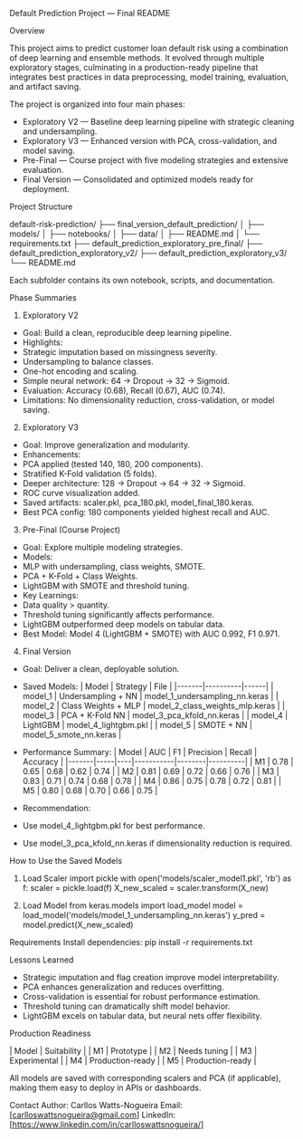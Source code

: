 Default Prediction Project — Final README

Overview

This project aims to predict customer loan default risk using a combination of deep learning and ensemble methods. It evolved through multiple exploratory stages, culminating in a production-ready pipeline that integrates best practices in data preprocessing, model training, evaluation, and artifact saving.

The project is organized into four main phases:
- Exploratory V2 — Baseline deep learning pipeline with strategic cleaning and undersampling.
- Exploratory V3 — Enhanced version with PCA, cross-validation, and model saving.
- Pre-Final — Course project with five modeling strategies and extensive evaluation.
- Final Version — Consolidated and optimized models ready for deployment.

Project Structure

default-risk-prediction/
├── final_version_default_prediction/
│   ├── models/
│   ├── notebooks/
│   ├── data/
│   ├── README.md
│   └── requirements.txt
├── default_prediction_exploratory_pre_final/
├── default_prediction_exploratory_v2/
├── default_prediction_exploratory_v3/
└── README.md

Each subfolder contains its own notebook, scripts, and documentation.

Phase Summaries

1. Exploratory V2
- Goal: Build a clean, reproducible deep learning pipeline.
- Highlights:
- Strategic imputation based on missingness severity.
- Undersampling to balance classes.
- One-hot encoding and scaling.
- Simple neural network: 64 → Dropout → 32 → Sigmoid.
- Evaluation: Accuracy (0.68), Recall (0.67), AUC (0.74).
- Limitations: No dimensionality reduction, cross-validation, or model saving.

2. Exploratory V3
- Goal: Improve generalization and modularity.
- Enhancements:
- PCA applied (tested 140, 180, 200 components).
- Stratified K-Fold validation (5 folds).
- Deeper architecture: 128 → Dropout → 64 → 32 → Sigmoid.
- ROC curve visualization added.
- Saved artifacts: scaler.pkl, pca_180.pkl, model_final_180.keras.
- Best PCA config: 180 components yielded highest recall and AUC.

3. Pre-Final (Course Project)
- Goal: Explore multiple modeling strategies.
- Models:
- MLP with undersampling, class weights, SMOTE.
- PCA + K-Fold + Class Weights.
- LightGBM with SMOTE and threshold tuning.
- Key Learnings:
- Data quality > quantity.
- Threshold tuning significantly affects performance.
- LightGBM outperformed deep models on tabular data.
- Best Model: Model 4 (LightGBM + SMOTE) with AUC 0.992, F1 0.971.

4. Final Version
- Goal: Deliver a clean, deployable solution.
- Saved Models: 
| Model | Strategy | File | 
|-------|----------|------| 
| model_1 | Undersampling + NN | model_1_undersampling_nn.keras | 
| model_2 | Class Weights + MLP | model_2_class_weights_mlp.keras | 
| model_3 | PCA + K-Fold NN | model_3_pca_kfold_nn.keras | 
| model_4 | LightGBM | model_4_lightgbm.pkl | 
| model_5 | SMOTE + NN | model_5_smote_nn.keras |

- Performance Summary: 
| Model | AUC | F1 | Precision | Recall | Accuracy | 
|-------|-----|----|-----------|--------|----------| 
| M1 | 0.78 | 0.65 | 0.68 | 0.62 | 0.74 | 
| M2 | 0.81 | 0.69 | 0.72 | 0.66 | 0.76 | 
| M3 | 0.83 | 0.71 | 0.74 | 0.68 | 0.78 | 
| M4 | 0.86 | 0.75 | 0.78 | 0.72 | 0.81 | 
| M5 | 0.80 | 0.68 | 0.70 | 0.66 | 0.75 |

- Recommendation:
- Use model_4_lightgbm.pkl for best performance.
- Use model_3_pca_kfold_nn.keras if dimensionality reduction is required.

How to Use the Saved Models

1. Load Scaler
import pickle
with open('models/scaler_model1.pkl', 'rb') as f:
    scaler = pickle.load(f)
X_new_scaled = scaler.transform(X_new)


2. Load Model
from keras.models import load_model
model = load_model('models/model_1_undersampling_nn.keras')
y_pred = model.predict(X_new_scaled)

Requirements
Install dependencies:
pip install -r requirements.txt

Lessons Learned
- Strategic imputation and flag creation improve model interpretability.
- PCA enhances generalization and reduces overfitting.
- Cross-validation is essential for robust performance estimation.
- Threshold tuning can dramatically shift model behavior.
- LightGBM excels on tabular data, but neural nets offer flexibility.

Production Readiness

| Model | Suitability | 
| M1 | Prototype | 
| M2 | Needs tuning | 
| M3 | Experimental | 
| M4 | Production-ready | 
| M5 | Production-ready | 


All models are saved with corresponding scalers and PCA (if applicable), making them easy to deploy in APIs or dashboards.

Contact
Author: Carllos Watts-Nogueira
Email: [carlloswattsnogueira@gmail.com]
LinkedIn: [https://www.linkedin.com/in/carlloswattsnogueira/]





